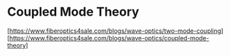 # Coupled Mode Theory


[https://www.fiberoptics4sale.com/blogs/wave-optics/two-mode-coupling]
[https://www.fiberoptics4sale.com/blogs/wave-optics/coupled-mode-theory]